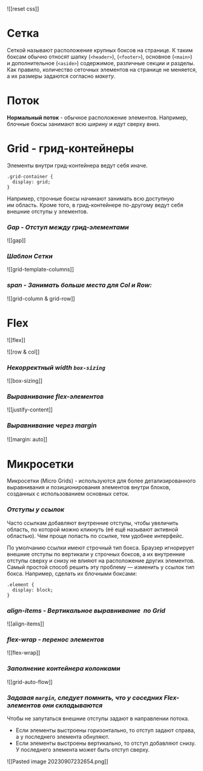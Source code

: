
![[reset css]]

# Сетка
Сеткой называют расположение крупных боксов на странице. 
К таким боксам обычно относят шапку (`<header>`), (`<footer>`), основное (`<main>`) и дополнительное (`<aside>`) содержимое, различные секции и разделы. 
Как правило, количество сеточных элементов на странице не меняется, а их размеры задаются согласно _макету_.

# Поток
**Нормальный поток** - обычное расположение элементов. Например, блочные боксы занимают всю ширину и идут сверху вниз.

# Grid - грид-контейнеры
Элементы внутри грид-контейнера ведут себя иначе. 
```
.grid-container {
  display: grid;
}
```
Например,  строчные боксы начинают занимать всю доступную им область. 
Кроме того, в грид-контейнере по-другому ведут себя внешние отступы у элементов.

### *Gap - Отступ между грид-элементами*
![[gap]]

### *Шаблон Сетки*

![[grid-template-columns]]

### *span - Занимать больше места для Col и Row:*

![[grid-column & grid-row]]

# Flex

![[flex]]

![[row & col]]

### *Некорректный width  `box-sizing`*

![[box-sizing]]

### *Выравнивание flex-элементов*

![[justify-content]]

### *Выравнивание через margin*

![[margin꞉ auto]]

# Микросетки
Микросетки (Micro Grids) - используются для более детализированного выравнивания и позиционирования элементов внутри блоков, созданных с использованием основных сеток.

### *Отступы у ссылок*
Часто ссылкам добавляют внутренние отступы, чтобы увеличить область, по которой можно кликнуть (её ещё называют активной областью). Чем проще попасть по ссылке, тем удобнее интерфейс.

По умолчанию ссылки имеют строчный тип бокса. 
Браузер игнорирует внешние отступы по вертикали у строчных боксов, а их внутренние отступы сверху и снизу не влияют на расположение других элементов. 
Самый простой способ решить эту проблему — изменить у ссылок тип бокса. 
Например, сделать их блочными боксами:
```
.element {
  display: block;
}
```

### *align-items - Вертикальное выравнивание  по Grid*

![[align-items]]

### *flex-wrap - перенос элементов*

![[flex-wrap]]
### *Заполнение контейнера колонками*

![[grid-auto-flow]]

### *Задавая `margin`, следует помнить, что у соседних Flex-элементов они складываются*

Чтобы не запутаться внешние отступы задают в направлении потока. 
- Если элементы выстроены горизонтально, то отступ задают справа, а у последнего элемента обнуляют.
- Если элементы выстроены вертикально, то отступ добавляют снизу. У последнего элемента может быть отступ сверху.

![[Pasted image 20230907232654.png]]



